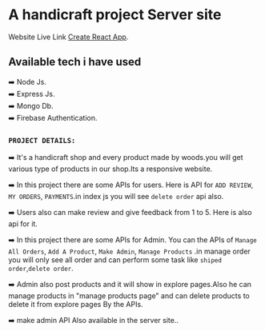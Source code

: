 # A handicraft project Server site

Website Live Link [Create React App](https://github.com/facebook/create-react-app).

## Available tech i have used

:arrow_right: Node Js. <br/>
:arrow_right: Express Js. <br/>
:arrow_right: Mongo Db. <br/>
:arrow_right: Firebase Authentication. <br/>


### `PROJECT DETAILS:`

:arrow_right: It's a handicraft shop and every product made by woods.you will get various type of products in our shop.Its a responsive website. <br/>

:arrow_right: In this project there are some APIs for users. Here is API for `ADD REVIEW`, `MY ORDERS`, `PAYMENTS`.in index js you will see  `delete order` api also. <br/>

:arrow_right: Users also can make review and give feedback from 1 to 5. Here is also api for it.<br/>

:arrow_right: In this project there are some APIs for Admin. You can the APIs of `Manage All Orders`, `Add A Product`, `Make Admin`, `Manage Products` .in manage order you will only see all order and can perform some task like `shiped order`,`delete order`. <br/>

:arrow_right: Admin also post products and it will show in explore pages.Also he can manage products in "manage products page" and can delete products to delete it from explore pages By the APIs. <br/>

:arrow_right: make admin API Also available in the server site.. <br/>
